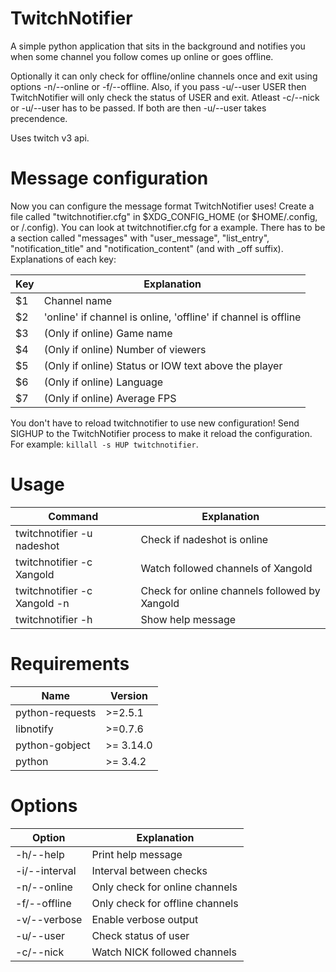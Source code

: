 # TwitchNotifier
A simple python application that sits in the background and notifies you when some channel you follow comes up online or goes offline.

Optionally it can only check for offline/online channels once and exit using options -n/--online or -f/--offline. Also, if you pass -u/--user USER then TwitchNotifier will only check the status of USER and exit. Atleast -c/--nick or -u/--user has to be passed. If both are then -u/--user takes precendence. 

Uses twitch v3 api.

# Message configuration
Now you can configure the message format TwitchNotifier uses! Create a file called "twitchnotifier.cfg" in $XDG\_CONFIG\_HOME (or $HOME/.config, or /.config). You can look at twitchnotifier.cfg for a example. There has to be a section called "messages" with "user\_message", "list\_entry", "notification\_title" and "notification\_content" (and with \_off suffix). Explanations of each key:

| Key                              | Explanation                                                     | 
| -------------------------------- | --------------------------------------------------------------- |
| $1                               | Channel name                                                    |
| $2                               | 'online' if channel is online, 'offline' if channel is offline  |
| $3                               | (Only if online) Game name                                      |
| $4                               | (Only if online) Number of viewers                              |
| $5                               | (Only if online) Status or IOW text above the player            |
| $6                               | (Only if online) Language                                       |
| $7                               | (Only if online) Average FPS                                    |

You don't have to reload twitchnotifier to use new configuration! Send SIGHUP to the TwitchNotifier process to make it reload the configuration. For example: `killall -s HUP twitchnotifier`.

# Usage
| Command                          | Explanation                                       |
| -------------------------------- | ------------------------------------------------- |
| twitchnotifier -u nadeshot       | Check if nadeshot is online                       |
| twitchnotifier -c Xangold        | Watch followed channels of Xangold                |
| twitchnotifier -c Xangold -n     | Check for online channels followed by Xangold     |
| twitchnotifier -h                | Show help message                                 |

# Requirements
| Name            | Version   |
| --------------- | --------- |
| python-requests | >=2.5.1   |
| libnotify       | >=0.7.6   |
| python-gobject  | >= 3.14.0 |
| python          | >= 3.4.2  |

# Options
| Option         | Explanation                     |
| -------------- | ------------------------------- |
| -h/--help      | Print help message              |
| -i/--interval  | Interval between checks         |
| -n/--online    | Only check for online channels  |
| -f/--offline   | Only check for offline channels |
| -v/--verbose   | Enable verbose output           |
| -u/--user      | Check status of user            |
| -c/--nick      | Watch NICK followed channels    |
